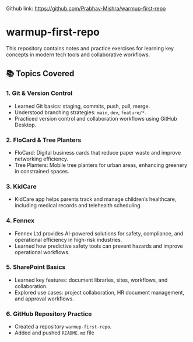 Github link: https://github.com/Prabhav-Mishra/warmup-first-repo
# warmup-first-repo

This repository contains notes and practice exercises for learning key concepts in modern tech tools and collaborative workflows.

## 📚 Topics Covered

### 1. Git & Version Control
- Learned Git basics: staging, commits, push, pull, merge.
- Understood branching strategies: `main`, `dev`, `feature/*`.
- Practiced version control and collaboration workflows using GitHub Desktop.

### 2. FloCard & Tree Planters
- FloCard: Digital business cards that reduce paper waste and improve networking efficiency.
- Tree Planters: Mobile tree planters for urban areas, enhancing greenery in constrained spaces.

### 3. KidCare
- KidCare app helps parents track and manage children’s healthcare, including medical records and telehealth scheduling.

### 4. Fennex
- Fennex Ltd provides AI-powered solutions for safety, compliance, and operational efficiency in high-risk industries.
- Learned how predictive safety tools can prevent hazards and improve operational workflows.

### 5. SharePoint Basics
- Learned key features: document libraries, sites, workflows, and collaboration.
- Explored use cases: project collaboration, HR document management, and approval workflows.

### 6. GitHub Repository Practice
- Created a repository `warmup-first-repo`.
- Added and pushed `README.md` file

